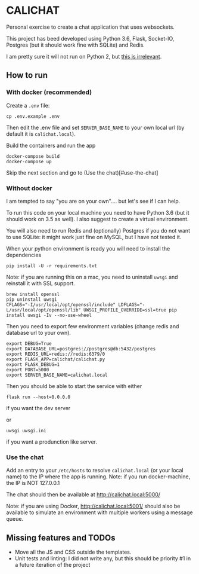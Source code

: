 # CALICHAT

Personal exercise to create a chat application that uses websockets.

This project has beed developed using Python 3.6, Flask, Socket-IO, Postgres (but it should work fine with SQLite) and Redis.

I am pretty sure it will not run on Python 2, but [this is irrelevant](https://twitter.com/giocalitri/status/865640292279500801).

## How to run

### With docker (recommended)

Create a `.env` file:
```
cp .env.example .env
```
Then edit the .env file and set `SERVER_BASE_NAME` to your own local url (by default it is `calichat.local`).

Build the containers and run the app
```
docker-compose build
docker-compose up
```

Skip the next section and go to (Use the chat)[#use-the-chat]

### Without docker

I am tempted to say "you are on your own".... but let's see if I can help.

To run this code on your local machine you need to have Python 3.6 (but it should work on 3.5 as well). I also suggest to create a virtual environment.

You will also need to run Redis and (optionally) Postgres if you do not want to use SQLite: it might work just fine on MySQL, but I have not tested it.

When your python environment is ready you will need to install the dependencies
```
pip install -U -r requirements.txt
```

Note: if you are running this on a mac, you need to uninstall `uwsgi` and reinstall it with SSL support.
```
brew install openssl
pip uninstall uwsgi
CFLAGS="-I/usr/local/opt/openssl/include" LDFLAGS="-L/usr/local/opt/openssl/lib" UWSGI_PROFILE_OVERRIDE=ssl=true pip install uwsgi -Iv --no-use-wheel
```

Then you need to export few environment variables (change redis and database url to your own).
```
export DEBUG=True
export DATABASE_URL=postgres://postgres@db:5432/postgres
export REDIS_URL=redis://redis:6379/0
export FLASK_APP=calichat/calichat.py
export FLASK_DEBUG=1
export PORT=5000
export SERVER_BASE_NAME=calichat.local
```

Then you should be able to start the service with either
```
flask run --host=0.0.0.0
```
if you want the dev server

or
```
uwsgi uwsgi.ini
```
if you want a produnction like server.


### Use the chat
Add an entry to your `/etc/hosts` to resolve `calichat.local` (or your local name) to the IP where the app is running.
Note: if you run docker-machine, the IP is NOT 127.0.0.1

The chat should then be available at http://calichat.local:5000/

Note: if you are using Docker, http://calichat.local:5001/ should also be available to simulate an environment
with multiple workers using a message queue.


## Missing features and TODOs

* Move all the JS and CSS outside the templates.
* Unit tests and linting: I did not write any, but this should be priority #1 in a future iteration of the project

